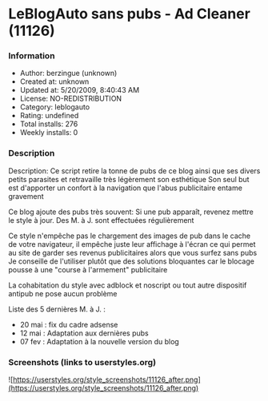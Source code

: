 # LeBlogAuto sans pubs - Ad Cleaner (11126)

### Information
- Author: berzingue (unknown)
- Created at: unknown
- Updated at: 5/20/2009, 8:40:43 AM
- License: NO-REDISTRIBUTION
- Category: leblogauto
- Rating: undefined
- Total installs: 276
- Weekly installs: 0


### Description
Description:
Ce script retire la tonne de pubs de ce blog ainsi que ses divers petits parasites et retravaille très légèrement son esthétique
Son seul but est d'apporter un confort à la navigation que l'abus publicitaire entame gravement

Ce blog ajoute des pubs très souvent: Si une pub apparaît, revenez mettre le style à jour. Des M. à J. sont effectuées régulièrement

Ce style n'empêche pas le chargement des images de pub dans le cache de votre navigateur, il empêche juste leur affichage à l'écran ce qui permet au site de garder ses revenus publicitaires alors que vous surfez sans pubs
Je conseille de l'utiliser plutôt que des solutions bloquantes car le blocage pousse à une "course à l'armement" publicitaire

La cohabitation du style avec adblock et noscript ou tout autre dispositif antipub ne pose aucun problème





Liste des 5 dernières M. à J. :
- 20 mai : fix du cadre adsense
- 12 mai : Adaptation aux dernières pubs
- 07 fev : Adaptation à la nouvelle version du blog





### Screenshots (links to userstyles.org)
![https://userstyles.org/style_screenshots/11126_after.png](https://userstyles.org/style_screenshots/11126_after.png)


